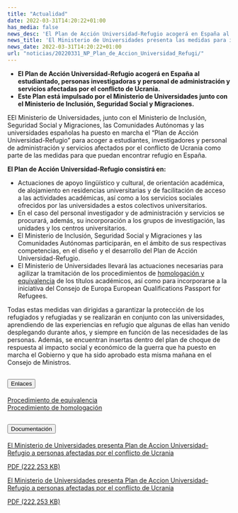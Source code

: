 ```yaml
---
title: "Actualidad"
date: 2022-03-31T14:20:22+01:00
has_media: false
news_desc: 'El Plan de Acción Universidad-Refugio acogerá en España al estudiantado, personas investigadoras y personal de administración y servicios afectadas por el conflicto de Ucrania.'
news_title: 'El Ministerio de Universidades presenta las medidas para impulsar el “Plan de Acción Universidad-Refugio” a personas afectadas por el conflicto de Ucrania'
news_date: 2022-03-31T14:20:22+01:00
url: "noticias/20220331_NP_Plan_de_Accion_Universidad_Refugi/"
---
```

<ul>
<li><b>El Plan de Acción Universidad-Refugio acogerá en España al estudiantado, personas investigadoras y personal de administración y servicios afectadas por el conflicto de Ucrania.</b></li>
<li><b>Este Plan está impulsado por el Ministerio de Universidades junto con el Ministerio de Inclusión, Seguridad Social y Migraciones.</b></li>
</ul>
<p>EEl Ministerio de Universidades, junto con el Ministerio de Inclusión, Seguridad Social y Migraciones, las Comunidades Autónomas y las universidades españolas ha puesto en marcha el “Plan de Acción Universidad-Refugio” para acoger a estudiantes, investigadores y personal de administración y servicios afectados por el conflicto de Ucrania como parte de las medidas para que puedan encontrar refugio en España.</p>
<p><b>El Plan de Acción Universidad-Refugio consistirá en:</b></p>
<ul>
<li>Actuaciones de apoyo lingüístico y cultural, de orientación académica, de alojamiento en residencias universitarias y de facilitación de acceso a las actividades académicas, así como a los servicios sociales ofrecidos por las universidades a estos colectivos universitarios.</li>
<li>En el caso del personal investigador y de administración y servicios se procurará, además, su incorporación a los grupos de investigación, las unidades y los centros universitarios.</li>
<li>El Ministerio de Inclusión, Seguridad Social y Migraciones y las Comunidades Autónomas participarán, en el ámbito de sus respectivas competencias, en el diseño y el desarrollo del Plan de Acción Universidad-Refugio.</li>
<li>El Ministerio de Universidades llevará las actuaciones necesarias para agilizar la tramitación de los procedimientos de <a href="https://universidades.sede.gob.es/procedimientos/portada/ida/3513/idp/1029">homologación y equivalencia</a> de los títulos académicos, así como para incorporarse a la iniciativa del Consejo de Europa European Qualifications Passport for Refugees.</li>
</ul>
<p>Todas estas medidas van dirigidas a garantizar la protección de los refugiados y refugiadas y se realizarán en conjunto con las universidades, aprendiendo de las experiencias en refugio que algunas de ellas han venido desplegando durante años, y siempre en función de las necesidades de las personas. Además, se encuentran insertas dentro del plan de choque de respuesta al impacto social y económico de la guerra que ha puesto en marcha el Gobierno y que ha sido aprobado esta misma mañana en el Consejo de Ministros.</p>
<section>
    <article>
        <div class="container">
            <div class="row my-45 justify-content-md-center">
                <div class="col-md-10 content_collapse">
                    <div class="accordion accordion_alt" id="accordeonAlt">
                        <div class="accordion-item">
                            <h2 class="accordion-header" id="accordionAltHeading1">
                                <button class="accordion-button" type="button" data-bs-toggle="collapse" data-bs-target="#accordionAlt1" aria-expanded="true" aria-controls="accordionAlt1">
                                    <span class="icon"><i class="fas fa-link"></i></span>Enlaces
                                </button>
                            </h2>
                            <div id="accordionAlt1" class="accordion-collapse collapse show" aria-labelledby="accordionAltHeading1">
                                <div class="accordion-body">
                                    <article id="section_link">
                                        <div class="container-fluid sp">
                                            <div class="row w-100">
                                                <div class="col-12">
                                                    <a href="https://universidades.sede.gob.es/procedimientos/portada/ida/3513/idp/1030" class="btn btn_link_icon" target="_blank">Procedimiento de equivalencia<i class="fas fa-external-link-alt"></i></a>
                                                </div>
                                            </div>
                                            <div class="row w-100">
                                                <div class="col-12">
                                                    <a href="https://universidades.sede.gob.es/procedimientos/portada/ida/3513/idp/1029" class="btn btn_link_icon" target="_blank">Procedimiento de homologación<i class="fas fa-external-link-alt"></i></a>
                                                </div>
                                            </div>
                                        </div>
                                    </article>
                                </div>
                            </div>
                        </div>
                    </div>
                </div>
            </div>
        </div>
    </article>
</section>
<section>
    <article>
        <div class="container">
            <div class="row my-45 justify-content-md-center">
                <div class="col-md-10 content_collapse">
                    <div class="accordion accordion_alt" id="accordeonAlt">
                        <div class="accordion-item">
                            <h2 class="accordion-header" id="accordionAltHeading2">
                                <button class="accordion-button expanded" type="button" data-bs-toggle="collapse" data-bs-target="#accordionAlt2" aria-expanded="false" aria-controls="accordionAlt2">
                                    <span class="icon"><i class="fas fa-file-pdf"></i></span>Documentación
                                </button>
                            </h2>
                            <div id="accordionAlt2" class="accordion-collapse collapse show" aria-labelledby="accordionAltHeading2">
                                <div class="accordion-body">
                                    <div id="section_link">
                                        <div class="container-fluid sp">
                                            <div class="row w-100">
                                                <div class="col-lg-12 cards_download_cnt">
                                                    <div class="row jcc_mobile">
                                                        <div class="download_card">
                                                            <a class="card flex-column" href="{{<siteurl>}}documentos/pdf/news/29032022_Medidas_Ministerio_Universidades_Ucrania.pdf" target="_blank">
                                                                <div class="card-header">
                                                                    <i class="fal fa-download"></i>
                                                                </div>
                                                                <div class="card-body">
                                                                    <p class="text_body">El Ministerio de Universidades presenta Plan de Accion Universidad-Refugio a personas afectadas por el conflicto de Ucrania</p>
                                                                    <p class="text_file">
                                                                        <i class="fal fa-file-pdf pdf_icon text-danger"></i> PDF (222,253 KB)
                                                                    </p>
                                                                </div>
                                                            </a>
                                                        </div>
                                                    </div>
                                                </div>
                                                <!-- MOBILE VERSION WITH SLIDER -->
                                                <div class="col-12" id="section_box_download_card_slider">
                                                    <div class="swiper" id="slider_download_archive">
                                                        <div class="swiper-wrapper">
                                                        <div class="swiper-slide">
                                                            <div class="download_card">
                                                                <a class="card" href="{{<siteurl>}}documentos/pdf/news/29032022_Medidas_Ministerio_Universidades_Ucrania.pdf" target="_blank">
                                                                    <div class="card-header">
                                                                        <i class="fal fa-download"></i>
                                                                    </div>
                                                                    <div class="card-body">
                                                                        <p class="text_body">El Ministerio de Universidades presenta Plan de Accion Universidad-Refugio a personas afectadas por el conflicto de Ucrania</p>
                                                                        <p class="text_file">
                                                                            <i class="fal fa-file-pdf pdf_icon text-danger"></i> PDF (222,253 KB)
                                                                        </p>
                                                                    </div>
                                                                </a>
                                                            </div>
                                                        </div>
                                                        </div>
                                                        <div class="swiper-pagination"></div>
                                                    </div>
                                                </div>
                                            </div>
                                        </div>
                                    </div>
                                </div>
                            </div>
                        </div>
                    </div>
                </div>
            </div>
        </div>
    </article> 
</section>